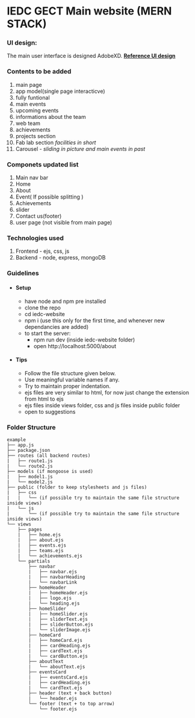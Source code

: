 <!-- @format -->

# IEDC GECT Main website (MERN STACK)


### UI design:

The main user interface is designed AdobeXD.
[**Reference UI design**](https://xd.adobe.com/view/c0b52cca-a0eb-4712-8d35-5a2de99b2fd9-95e6/)


### Contents to be added

1. main page
2. app model(single page interacticve)
3. fully funtional
4. main events
5. upcoming events
6. informations about the team
7. web team
8. achievements
9. projects section
10. Fab lab section _facilities in short_
11. Carousel - _sliding in picture and main events in past_

### Componets updated list 
1. Main nav bar
2. Home 
3. About 
4. Event( If possible splitting )
5. Achievements
6. slider
7. Contact us(footer)
7. user page (not visible from main page)           
   
### Technologies used       
1. Frontend - ejs, css, js      
2. Backend  - node, express, mongoDB       

### Guidelines     
- #### Setup
  - have node and npm pre installed
  - clone the repo
  - cd iedc-website
  - npm i (use this only for the first time, and whenever new dependancies are added)
  - to start the server:
    - npm run dev (inside iedc-website folder)
    - open http://localhost:5000/about
  
- #### Tips
  - Follow the file structure given below.
  - Use meaningful variable names if any.
  - Try to maintain proper indentation. 
  - ejs files are very similar to html, for now just change the extension from html to ejs
  - ejs files inside views folder, css and js  files inside public folder  
  - open to suggestions

### Folder Structure
```
example     
├── app.js
├── package.json
├── routes (all backend routes)    
|   ├── route1.js     
|   └── route2.js       
├── models (if mongoose is used)        
|   ├── model1.js       
|   └── model2.js       
├── public (folder to keep stylesheets and js files)             
|   ├── css         
|   |   └── (if possible try to maintain the same file structure inside views)        
|   └── js          
|       └── (if possible try to maintain the same file structure inside views)      
└── views  
    ├── pages
    |   ├── home.ejs
    |   ├── about.ejs
    |   ├── events.ejs
    |   ├── teams.ejs
    |   └── achievements.ejs
    └── partials
        ├── navbar
        |   ├── navbar.ejs
        |   ├── navbarHeading
        |   └── navbarLink
        ├── homeHeader
        |   ├── homeHeader.ejs
        |   ├── logo.ejs
        |   └── heading.ejs
        ├── homeSlider
        |   ├── homeSlider.ejs
        |   ├── sliderText.ejs
        |   ├── sliderButton.ejs
        |   └── sliderImage.ejs
        ├── homeCard
        |   ├── homeCard.ejs
        |   ├── cardHeading.ejs
        |   ├── cardText.ejs
        |   └── cardButton.ejs
        ├── aboutText
        |   └── aboutText.ejs
        ├── eventsCard
        |   ├── eventsCard.ejs
        |   ├── cardHeading.ejs
        |   └── cardText.ejs
        ├── header (text + back button)
        |   └── header.ejs    
        └── footer (text + to top arrow) 
            └── footer.ejs
```

